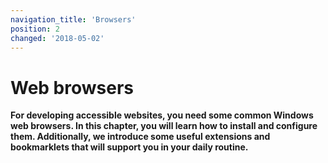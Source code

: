 ```yaml
---
navigation_title: 'Browsers'
position: 2
changed: '2018-05-02'
---
```


# Web browsers

**For developing accessible websites, you need some common Windows web browsers. In this chapter, you will learn how to install and configure them. Additionally, we introduce some useful extensions and bookmarklets that will support you in your daily routine.**
